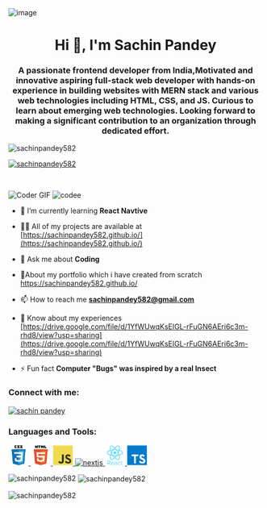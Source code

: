 <img width="100%" height="300px" src="[https://giffiles.alphacoders.com/360/36005.gif](https://38.media.tumblr.com/440a34dda29466e0d2896ba982b8e8b6/tumblr_ngy9vsbJna1qav3uso1_500.gif)" alt="image" />

<h1 align="center">Hi 👋, I'm Sachin Pandey</h1>
<h3 align="center">A passionate frontend developer from India,Motivated and innovative aspiring full-stack web developer with hands-on experience in building websites with MERN stack and various web technologies including HTML, CSS, and JS. Curious to learn about emerging web technologies. Looking forward to making a significant contribution to an organization through dedicated effort.</h3>

<p align="left"> <img src="https://komarev.com/ghpvc/?username=sachinpandey582&label=Profile%20views&color=0e75b6&style=flat" alt="sachinpandey582" /> </p>

<p align="left"> <a href="https://github.com/ryo-ma/github-profile-trophy"><img src="https://github-profile-trophy.vercel.app/?username=sachinpandey582" alt="sachinpandey582" /></a> </p>

<p align="left"> <a href="https://twitter.com/" target="blank"><img src="https://img.shields.io/twitter/follow/?logo=twitter&style=for-the-badge" alt="" /></a> </p>

<div display="flex">
<img alt="Coder GIF" height=250 width=350 src="https://images.squarespace-cdn.com/content/v1/5769fc401b631bab1addb2ab/1541580611624-TE64QGKRJG8SWAIUS7NS/ke17ZwdGBToddI8pDm48kPoswlzjSVMM-SxOp7CV59BZw-zPPgdn4jUwVcJE1ZvWQUxwkmyExglNqGp0IvTJZamWLI2zvYWH8K3-s_4yszcp2ryTI0HqTOaaUohrI8PI6FXy8c9PWtBlqAVlUS5izpdcIXDZqDYvprRqZ29Pw0o/coding-freak.gif" />


<img alt="codee" src="https://media0.giphy.com/media/qgQUggAC3Pfv687qPC/giphy.gif" height=250 width=350 />
</div>

- 🌱 I’m currently learning **React Navtive**

- 👨‍💻 All of my projects are available at [https://sachinpandey582.github.io/](https://sachinpandey582.github.io/)

- 💬 Ask me about **Coding**

- 💬About my portfolio which i have created from scratch https://sachinpandey582.github.io/

- 📫 How to reach me **sachinpandey582@gmail.com**

- 📄 Know about my experiences [https://drive.google.com/file/d/1YfWUwqKsEIGL-rFuGN6AEri6c3m-rhd8/view?usp=sharing](https://drive.google.com/file/d/1YfWUwqKsEIGL-rFuGN6AEri6c3m-rhd8/view?usp=sharing)

- ⚡ Fun fact **Computer "Bugs" was inspired by a real Insect**

<h3 align="left">Connect with me:</h3>
<p align="left">
<a href="https://linkedin.com/in/sachin pandey" target="blank"><img align="center" src="https://raw.githubusercontent.com/rahuldkjain/github-profile-readme-generator/master/src/images/icons/Social/linked-in-alt.svg" alt="sachin pandey" height="30" width="40" /></a>
</p>

<h3 align="left">Languages and Tools:</h3>
<p align="left"> <a href="https://www.w3schools.com/css/" target="_blank" rel="noreferrer"> <img src="https://raw.githubusercontent.com/devicons/devicon/master/icons/css3/css3-original-wordmark.svg" alt="css3" width="40" height="40"/> </a> <a href="https://www.w3.org/html/" target="_blank" rel="noreferrer"> <img src="https://raw.githubusercontent.com/devicons/devicon/master/icons/html5/html5-original-wordmark.svg" alt="html5" width="40" height="40"/> </a> <a href="https://developer.mozilla.org/en-US/docs/Web/JavaScript" target="_blank" rel="noreferrer"> <img src="https://raw.githubusercontent.com/devicons/devicon/master/icons/javascript/javascript-original.svg" alt="javascript" width="40" height="40"/> </a> <a href="https://nextjs.org/" target="_blank" rel="noreferrer"> <img src="https://cdn.worldvectorlogo.com/logos/nextjs-2.svg" alt="nextjs" width="40" height="40"/> </a> <a href="https://reactjs.org/" target="_blank" rel="noreferrer"> <img src="https://raw.githubusercontent.com/devicons/devicon/master/icons/react/react-original-wordmark.svg" alt="react" width="40" height="40"/> </a> <a href="https://www.typescriptlang.org/" target="_blank" rel="noreferrer"> <img src="https://raw.githubusercontent.com/devicons/devicon/master/icons/typescript/typescript-original.svg" alt="typescript" width="40" height="40"/> </a> </p>

<p><img align="left" src="https://github-readme-stats.vercel.app/api/top-langs?username=sachinpandey582&show_icons=true&locale=en&layout=compact" alt="sachinpandey582" /></p>

<p>&nbsp;<img align="center" src="https://github-readme-stats.vercel.app/api?username=sachinpandey582&show_icons=true&locale=en" alt="sachinpandey582" /></p>

<p><img align="center" src="https://github-readme-streak-stats.herokuapp.com/?user=sachinpandey582&" alt="sachinpandey582" /></p>

